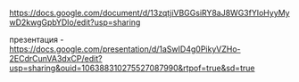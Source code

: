 https://docs.google.com/document/d/13zqtjiVBGGsiRY8aJ8WG3fYloHyyMywD2kwgGpbYDlo/edit?usp=sharing
 
презентация - https://docs.google.com/presentation/d/1aSwID4g0PikyVZHo-2ECdrCunVA3dxCP/edit?usp=sharing&ouid=106388310275527087990&rtpof=true&sd=true
